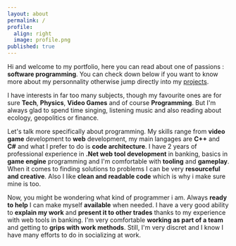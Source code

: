 ```yaml
---
layout: about
permalink: /
profile:
  align: right
  image: profile.png
published: true
---
```

Hi and welcome to my portfolio, here you can read about one of passions : **software programming**. You can check down below if you want to know more about my personnality otherwise jump directly into my [projects](https://LienProjets).

I have interests in far too many subjects, though my favourite ones are for sure **Tech**, **Physics**, **Video Games** and of course **Programming**. But I'm always glad to spend time singing, listening music and also reading about ecology, geopolitics or finance.
 
Let's talk more specifically about programming. My skills range from **video game** development to **web** development, my main langages are **C++** and **C#** and what I prefer to do is **code architecture**. I have 2 years of professional experience in **.Net web tool development** in banking, basics in **game engine** programming and I'm comfortable with **tooling** and **gameplay**. When it comes to finding solutions to problems I can be very **resourceful and creative**. Also I like **clean and readable code** which is why i make sure mine is too.

Now, you might be wondering what kind of programmer i am. Always **ready to help** I can make myself **available** when needed. I have a very good ability to **explain my work** and **present it to other trades** thanks to my experience with web tools in banking. I'm very comfortable **working as part of a team** and getting to **grips with work methods**. Still, I'm very discret and I know I have many efforts to do in socializing at work.
